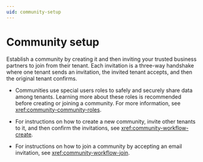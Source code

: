 ```yaml
---
uid: community-setup
---
```


# Community setup

Establish a community by creating it and then inviting your trusted business partners to join from their tenant. Each invitation is a three-way handshake where one tenant sends an invitation, the invited tenant accepts, and then the original tenant confirms.

- Communities use special users roles to safely and securely share data among tenants. Learning more about these roles is recommended before creating or joining a community. For more information, see <xref:community-community-roles>. 

- For instructions on how to create a new community, invite other tenants to it, and then confirm the invitations, see <xref:community-workflow-create>.

- For instructions on how to join a community by accepting an email invitation, see <xref:community-workflow-join>.
